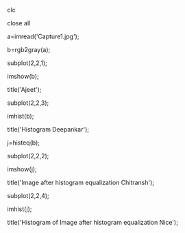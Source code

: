 clc



close all

a=imread('Capture1.jpg');

b=rgb2gray(a);

subplot(2,2,1);

imshow(b);

title('Ajeet');

subplot(2,2,3);

imhist(b);

title('Histogram Deepankar');

j=histeq(b);

subplot(2,2,2);

imshow(j);

title('Image after histogram equalization Chitransh');

subplot(2,2,4);

imhist(j);

title('Histogram of Image after histogram equalization Nice');
